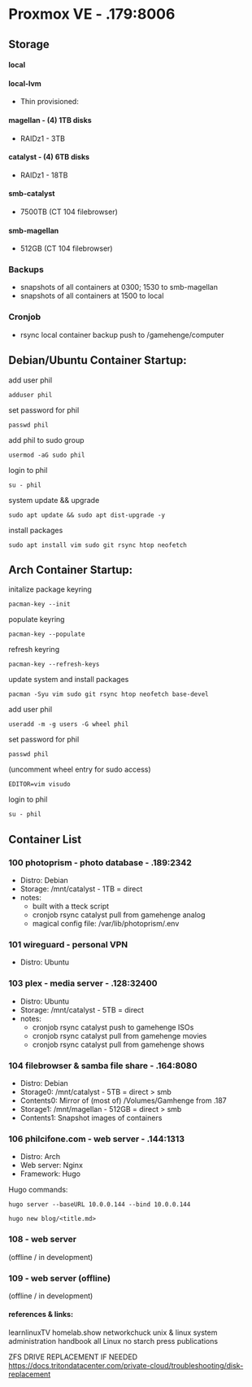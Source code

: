 # Proxmox VE - .179:8006

## Storage

#### local

#### local-lvm
- Thin provisioned:

#### magellan - (4) 1TB disks
- RAIDz1 - 3TB

#### catalyst - (4) 6TB disks
- RAIDz1 - 18TB

#### smb-catalyst 
- 7500TB (CT 104 filebrowser)
#### smb-magellan 
- 512GB (CT 104 filebrowser)

### Backups

- snapshots of all containers at 0300; 1530 to smb-magellan
- snapshots of all containers at 1500 to local

### Cronjob

- rsync local container backup push to /gamehenge/computer


## Debian/Ubuntu Container Startup:

add user phil
```shell
adduser phil
```
set password for phil
```shell
passwd phil
```
add phil to sudo group
```shell
usermod -aG sudo phil
```
login to phil
```shell
su - phil
```
system update && upgrade
```shell
sudo apt update && sudo apt dist-upgrade -y
```
install packages
```shell
sudo apt install vim sudo git rsync htop neofetch
```

## Arch Container Startup:

initalize package keyring
```shell
pacman-key --init
```
populate keyring
```shell
pacman-key --populate
```
refresh keyring
```shell
pacman-key --refresh-keys
```
update system and install packages
```shell
pacman -Syu vim sudo git rsync htop neofetch base-devel
```
add user phil
```shell
useradd -m -g users -G wheel phil
```
set password for phil
```shell
passwd phil
```
(uncomment wheel entry for sudo access)
```shell
EDITOR=vim visudo 
```
login to phil
```shell
su - phil
```

## Container List

### 100 photoprism - photo database - .189:2342
- Distro: Debian
- Storage: /mnt/catalyst - 1TB = direct
- notes:
	- built with a tteck script
	- cronjob rsync catalyst pull from gamehenge analog
	- magical config file: /var/lib/photoprism/.env

### 101 wireguard - personal VPN
- Distro: Ubuntu


### 103 plex - media server - .128:32400 
- Distro: Ubuntu
- Storage: /mnt/catalyst - 5TB = direct
- notes:
	- cronjob rsync catalyst push to gamehenge ISOs
	- cronjob rsync catalyst pull from gamehenge movies
	- cronjob rsync catalyst pull from gamehenge shows

### 104 filebrowser & samba file share - .164:8080
- Distro: Debian
- Storage0: /mnt/catalyst - 5TB = direct > smb
- Contents0: Mirror of (most of) /Volumes/Gamhenge from .187
- Storage1: /mnt/magellan - 512GB = direct > smb
- Contents1: Snapshot images of containers


### 106 philcifone.com - web server - .144:1313
- Distro: Arch
- Web server: Nginx
- Framework: Hugo

Hugo commands:
```shell
hugo server --baseURL 10.0.0.144 --bind 10.0.0.144
```
```shell
hugo new blog/<title.md>
```

### 108 - web server
(offline / in development)

### 109 - web server (offline)
(offline / in development)

#### references & links:
learnlinuxTV
homelab.show
networkchuck
unix & linux system administration handbook
all Linux no starch press publications

ZFS DRIVE REPLACEMENT IF NEEDED
https://docs.tritondatacenter.com/private-cloud/troubleshooting/disk-replacement
